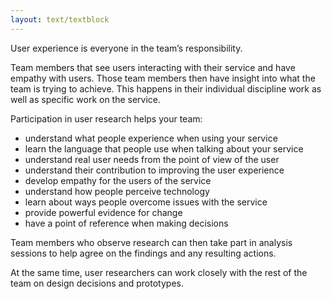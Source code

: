 ```yaml
---
layout: text/textblock
---
```


User experience is everyone in the team’s responsibility.

Team members that see users interacting with their service and  have empathy with users. Those team members then have insight into what the team is trying to achieve. This happens in their individual discipline work as well as specific work on the service.

Participation in user research helps your team:
- understand what people experience when using your service
- learn the language that people use when talking about your service
- understand real user needs from the point of view of the user
- understand their contribution to improving the user experience
- develop empathy for the users of the service
- understand how people perceive technology
- learn about ways people overcome issues with the service
- provide powerful evidence for change
- have a point of reference when making decisions

Team members who observe research can then take part in analysis sessions to help agree on the findings and any resulting actions.

At the same time, user researchers can work closely with the rest of the team on design decisions and prototypes.
